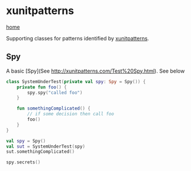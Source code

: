 # xunitpatterns
[home](../README.md)


Supporting classes for patterns identified by [xunitpatterns](http://xunitpatterns.com/).

## Spy

A basic [Spy](See http://xunitpatterns.com/Test%20Spy.html). See below

```kotlin
class SystemUnderTest(private val spy: Spy = Spy()) {
    private fun foo() {
        spy.spy("called foo")
    }

    fun somethingComplicated() {
        // if some decision then call foo
        foo()
    }
}

val spy = Spy()
val sut = SystemUnderTest(spy)
sut.somethingComplicated()

spy.secrets()
```

